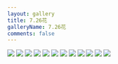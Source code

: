 ```yaml
---
layout: gallery
title: 7.26花
galleryName: 7.26花
comments: false
---
```


<style>
#l_main {
  max-width: calc(100% - 1 * 240px);
  padding-left: 0px;
  float: left;
  -webkit-box-ordinal-group: 2;
  -moz-box-ordinal-group: 2;
  -ms-flex-order: 2;
  -webkit-order: 2;
  order: 2;
}
#l_main.no_sidebar {
    width: 100%;
    padding-right: 0;
    margin: auto;
}
#bottom {
  display: none;
}
#post-body p {
  display:flex;
  flex-wrap: wrap;
}
#post-body p img {
  width: 32%;
  margin: 5px;
}
</style>

![](https://gcore.jsdelivr.net/gh/txw1314/blog-img@main/晚晚晚儿呀/2022/7.26花/202210061732669.jpg)
![](https://gcore.jsdelivr.net/gh/txw1314/blog-img@main/晚晚晚儿呀/2022/7.26花/202210061732667.jpg)
![](https://gcore.jsdelivr.net/gh/txw1314/blog-img@main/晚晚晚儿呀/2022/7.26花/202210061732666.jpg)
![](https://gcore.jsdelivr.net/gh/txw1314/blog-img@main/晚晚晚儿呀/2022/7.26花/202210061732665.jpg)
![](https://gcore.jsdelivr.net/gh/txw1314/blog-img@main/晚晚晚儿呀/2022/7.26花/202210061732664.jpg)
![](https://gcore.jsdelivr.net/gh/txw1314/blog-img@main/晚晚晚儿呀/2022/7.26花/202210061732663.jpg)
![](https://gcore.jsdelivr.net/gh/txw1314/blog-img@main/晚晚晚儿呀/2022/7.26花/202210061732662.jpg)
![](https://gcore.jsdelivr.net/gh/txw1314/blog-img@main/晚晚晚儿呀/2022/7.26花/202210061732661.jpg)
![](https://gcore.jsdelivr.net/gh/txw1314/blog-img@main/晚晚晚儿呀/2022/7.26花/202210061732660.jpg)
![](https://gcore.jsdelivr.net/gh/txw1314/blog-img@main/晚晚晚儿呀/2022/7.26花/202210061732659.jpg)
![](https://gcore.jsdelivr.net/gh/txw1314/blog-img@main/晚晚晚儿呀/2022/7.26花/202210061732658.jpg)
![](https://gcore.jsdelivr.net/gh/txw1314/blog-img@main/晚晚晚儿呀/2022/7.26花/202210061732657.jpg)

